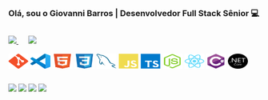 ### Olá, sou o Giovanni Barros | Desenvolvedor Full Stack Sênior 💻

##

<div style="display: inline_block">
  <a href="https://github.com/giovannicbarros">
    <img height="165em" src="https://github-readme-stats.vercel.app/api?username=giovannicbarros&show_icons=true&theme=algolia&include_all_commits=true&count_private=true" />  
    <img height="165em" style="margin-left: 20px" src="https://github-readme-stats.vercel.app/api/top-langs/?username=giovannicbarros&layout=compact&langs_count=16&theme=algolia" />
  </a>
</div>

<div style="display: inline_block"><br>
  <img align="center" alt="Git" height="30" width="40" src="https://github.com/devicons/devicon/blob/master/icons/git/git-plain.svg">
  <img align="center" alt="VSCode" height="30" width="40" src="https://github.com/devicons/devicon/blob/master/icons/vscode/vscode-original.svg">
  <img align="center" alt="HTML" height="30" width="40" src="https://raw.githubusercontent.com/devicons/devicon/master/icons/html5/html5-original.svg">
  <img align="center" alt="CSS" height="30" width="40" src="https://raw.githubusercontent.com/devicons/devicon/master/icons/css3/css3-original.svg">
  <img align="center" alt="MySql" height="30" width="40" src="https://github.com/devicons/devicon/blob/master/icons/mysql/mysql-plain.svg">
  
  <img align="center" alt="JavaScript" height="30" width="40" src="https://raw.githubusercontent.com/devicons/devicon/master/icons/javascript/javascript-plain.svg">
  <img align="center" alt="TypeScript" height="30" width="40" src="https://raw.githubusercontent.com/devicons/devicon/master/icons/typescript/typescript-plain.svg">
  <img align="center" alt="NodeJS" height="30" width="40" src="https://github.com/devicons/devicon/blob/master/icons/nodejs/nodejs-plain.svg">
  <img align="center" alt="ReeactJS" height="30" width="40" src="https://raw.githubusercontent.com/devicons/devicon/master/icons/react/react-original.svg">
  <img align="center" alt="Csharp" height="30" width="40" src="https://raw.githubusercontent.com/devicons/devicon/master/icons/csharp/csharp-original.svg">
  <img align="center" alt="DotNetCore" height="30" width="40" src="https://github.com/devicons/devicon/blob/master/icons/dotnetcore/dotnetcore-plain.svg">
</div>

##
 
<div> 
  <a href="https://api.whatsapp.com/send?phone=5584987343360&text=Ol%C3%A1,%20estou%20vindo%20do%20seu%20GitHub%20e%20gostaria%20de%20falar%20com%20voc%C3%AA." target="_blank"><img src="https://img.shields.io/badge/WhatsApp-25D366?style=for-the-badge&logo=whatsapp&logoColor=white" target="_blank"></a>
  <a href = "mailto:gcgbarros@gmail.com"><img src="https://img.shields.io/badge/-Gmail-%23333?style=for-the-badge&logo=gmail&logoColor=white" target="_blank"></a>
  <a href="https://instagram.com/giovannicbarros" target="_blank"><img src="https://img.shields.io/badge/-Instagram-%23E4405F?style=for-the-badge&logo=instagram&logoColor=white" target="_blank"></a>
  <a href="https://www.linkedin.com/in/giovannicbarros" target="_blank"><img src="https://img.shields.io/badge/-LinkedIn-%230077B5?style=for-the-badge&logo=linkedin&logoColor=white" target="_blank"></a> 
  
</div>

## 

